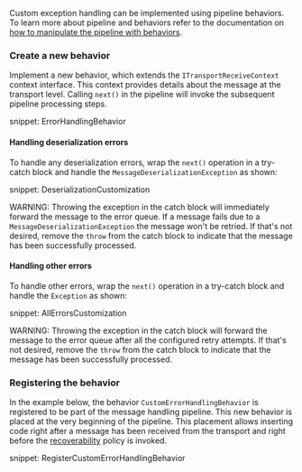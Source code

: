Custom exception handling can be implemented using pipeline behaviors. To learn more about pipeline and behaviors refer to the documentation on [how to manipulate the pipeline with behaviors](/nservicebus/pipeline/manipulate-with-behaviors.md).

### Create a new behavior

Implement a new behavior, which extends the `ITransportReceiveContext` context interface. This context provides details about the message at the transport level. Calling `next()` in the pipeline will invoke the subsequent pipeline processing steps.

snippet: ErrorHandlingBehavior

#### Handling deserialization errors

To handle any deserialization errors, wrap the `next()` operation in a try-catch block and handle the `MessageDeserializationException` as shown:

snippet: DeserializationCustomization

WARNING: Throwing the exception in the catch block will immediately forward the message to the error queue. If a message fails due to a `MessageDeserializationException` the message won't be retried. If that's not desired, remove the `throw` from the catch block to indicate that the message has been successfully processed.

#### Handling other errors

To handle other errors, wrap the `next()` operation in a try-catch block and handle the `Exception` as shown:

snippet: AllErrorsCustomization

WARNING: Throwing the exception in the catch block will forward the message to the error queue after all the configured retry attempts. If that's not desired, remove the `throw` from the catch block to indicate that the message has been successfully processed.

### Registering the behavior

In the example below, the behavior `CustomErrorHandlingBehavior` is registered to be part of the message handling pipeline. This new behavior is placed at the very beginning of the pipeline. This placement allows inserting code right after a message has been received from the transport and right before the [recoverability](/nservicebus/recoverability/) policy is invoked.

snippet: RegisterCustomErrorHandlingBehavior

